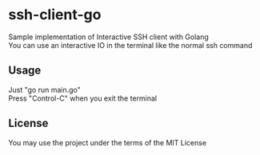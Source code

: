 ssh-client-go
=============

Sample implementation of Interactive SSH client with Golang  
You can use an interactive IO in the terminal like the normal ssh command

## Usage

Just "go run main.go"  
Press "Control-C" when you exit the terminal

## License

You may use the project under the terms of the MIT License

